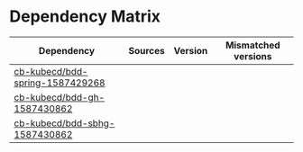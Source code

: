 # Dependency Matrix

Dependency | Sources | Version | Mismatched versions
---------- | ------- | ------- | -------------------
[cb-kubecd/bdd-spring-1587429268](https://github.com/cb-kubecd/bdd-spring-1587429268.git) |  | []() | 
[cb-kubecd/bdd-gh-1587430862](https://github.com/cb-kubecd/bdd-gh-1587430862.git) |  | []() | 
[cb-kubecd/bdd-sbhg-1587430862](https://github.com/cb-kubecd/bdd-sbhg-1587430862.git) |  | []() | 
